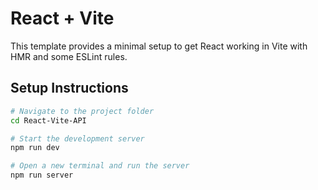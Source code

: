 # React + Vite  

This template provides a minimal setup to get React working in Vite with HMR and some ESLint rules.  

## **Setup Instructions**  

```sh
# Navigate to the project folder
cd React-Vite-API

# Start the development server
npm run dev

# Open a new terminal and run the server
npm run server
